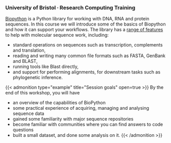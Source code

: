 ### University of Bristol ∙ Research Computing Training

[Biopython](https://biopython.org/) is a Python library for working with DNA, RNA and protein sequences. In this course we will introduce some of the basics of Biopython and how it can support your workflows. The library has a [range of features](https://biopython.org/docs/latest/api/Bio.html#subpackages) to help with molecular sequence work, including:

- standard operations on sequences such as transcription, complements and translation,
- reading and writing many common file formats such as FASTA, GenBank and BLAST,
- running tools like Blast directly,
- and support for performing alignments, for downstream tasks such as phylogenetic inference.

{{< admonition type="example" title="Session goals" open=true >}}
By the end of this workshop, you will have
- an overview of the capabilities of BioPython
- some practical experience of acquiring, managing and analysing sequence data
- gained some familiarity with major sequence repositories
- become familiar with communities where you can find answers to code questions
- built a small dataset, and done some analysis on it.
{{< /admonition >}}


